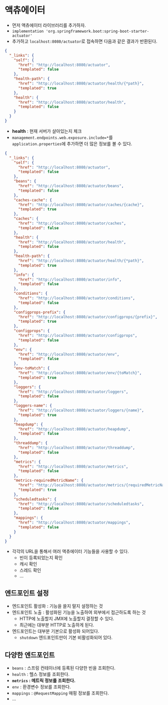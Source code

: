 # 액츄에이터

- 먼저 액츄에이터 라이브러리를 추가하자.
- `implementation 'org.springframework.boot:spring-boot-starter-actuator'`
- 추가하고 `localhost:8080/actuator`로 접속하면 다음과 같은 결과가 반환된다.

```json
{
  "_links": {
    "self": {
      "href": "http://localhost:8080/actuator",
      "templated": false
    },
    "health-path": {
      "href": "http://localhost:8080/actuator/health/{*path}",
      "templated": true
    },
    "health": {
      "href": "http://localhost:8080/actuator/health",
      "templated": false
    }
  }
}
```

- **health** : 현재 서버가 살아있는지 체크
- `management.endpoints.web.exposure.include=*`를 `application.properties`에 추가하면 더 많은 정보를 볼 수 있다.

```json
{
  "_links": {
    "self": {
      "href": "http://localhost:8080/actuator",
      "templated": false
    },
    "beans": {
      "href": "http://localhost:8080/actuator/beans",
      "templated": false
    },
    "caches-cache": {
      "href": "http://localhost:8080/actuator/caches/{cache}",
      "templated": true
    },
    "caches": {
      "href": "http://localhost:8080/actuator/caches",
      "templated": false
    },
    "health": {
      "href": "http://localhost:8080/actuator/health",
      "templated": false
    },
    "health-path": {
      "href": "http://localhost:8080/actuator/health/{*path}",
      "templated": true
    },
    "info": {
      "href": "http://localhost:8080/actuator/info",
      "templated": false
    },
    "conditions": {
      "href": "http://localhost:8080/actuator/conditions",
      "templated": false
    },
    "configprops-prefix": {
      "href": "http://localhost:8080/actuator/configprops/{prefix}",
      "templated": true
    },
    "configprops": {
      "href": "http://localhost:8080/actuator/configprops",
      "templated": false
    },
    "env": {
      "href": "http://localhost:8080/actuator/env",
      "templated": false
    },
    "env-toMatch": {
      "href": "http://localhost:8080/actuator/env/{toMatch}",
      "templated": true
    },
    "loggers": {
      "href": "http://localhost:8080/actuator/loggers",
      "templated": false
    },
    "loggers-name": {
      "href": "http://localhost:8080/actuator/loggers/{name}",
      "templated": true
    },
    "heapdump": {
      "href": "http://localhost:8080/actuator/heapdump",
      "templated": false
    },
    "threaddump": {
      "href": "http://localhost:8080/actuator/threaddump",
      "templated": false
    },
    "metrics": {
      "href": "http://localhost:8080/actuator/metrics",
      "templated": false
    },
    "metrics-requiredMetricName": {
      "href": "http://localhost:8080/actuator/metrics/{requiredMetricName}",
      "templated": true
    },
    "scheduledtasks": {
      "href": "http://localhost:8080/actuator/scheduledtasks",
      "templated": false
    },
    "mappings": {
      "href": "http://localhost:8080/actuator/mappings",
      "templated": false
    }
  }
}
```

- 각각의 URL을 통해서 여러 액츄에이터 기능들을 사용할 수 있다.
  - 빈이 등록되었는지 확인
  - 캐시 확인
  - 스레드 확인
  - ...

## 엔드포인트 설정

- 엔드포인트 활성화 : 기능을 쓸지 말지 설정하는 것
- 엔드포인트 노출 : 활성화된 기능을 노출하여 외부에서 접근하도록 하는 것
  - HTTP에 노출할지 JMX에 노출할지 결정할 수 있다.
  - 최근에는 대부분 HTTP로 노출하게 된다.
- 엔드포인트는 대부분 기본으로 활성화 되어있다.
  - `shutdown` 엔드포인트만이 기본 비활성화되어 있다.

## 다양한 엔드포인트

- `beans` : 스프링 컨테이너에 등록된 다양한 빈을 조회한다.
- `health` : 헬스 정보를 조회한다.
- **`metrics` : 메트릭 정보를 조회한다.**
- `env` : 환경변수 정보를 조회한다.
- `mappings` : `@RequestMapping` 매핑 정보를 조회한다.
- ...
